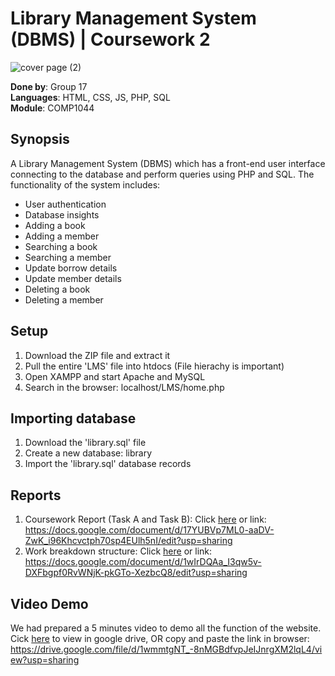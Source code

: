 # Library Management System (DBMS) | Coursework 2
![cover page (2)](https://user-images.githubusercontent.com/69501009/164965195-3638dace-a3c1-460f-b658-6f6c109befd9.png)

**Done by**: Group 17  
**Languages**: HTML, CSS, JS, PHP, SQL  
**Module**: COMP1044

##  Synopsis
A Library Management System (DBMS) which has a front-end user interface connecting to the database and perform queries using PHP and SQL. The functionality of the system includes:
* User authentication
* Database insights
* Adding a book
* Adding a member
* Searching a book
* Searching a member
* Update borrow details
* Update member details
* Deleting a book
* Deleting a member

## Setup
1) Download the ZIP file and extract it 
2) Pull the entire 'LMS' file into htdocs (File hierachy is important)
3) Open XAMPP and start Apache and MySQL
4) Search in the browser: localhost/LMS/home.php

## Importing database
1) Download the 'library.sql' file
2) Create a new database: library
3) Import the 'library.sql' database records

## Reports
1) Coursework Report (Task A and Task B): Click [here](https://docs.google.com/document/d/17YUBVp7ML0-aaDV-ZwK_i96Khcvctph70sp4EUlh5nI/edit?usp=sharing) or link: https://docs.google.com/document/d/17YUBVp7ML0-aaDV-ZwK_i96Khcvctph70sp4EUlh5nI/edit?usp=sharing 
2) Work breakdown structure: Click [here](https://docs.google.com/document/d/1wIrDQAa_I3qw5v-DXFbgpf0RvWNjK-pkGTo-XezbcQ8/edit?usp=sharing) or link: https://docs.google.com/document/d/1wIrDQAa_I3qw5v-DXFbgpf0RvWNjK-pkGTo-XezbcQ8/edit?usp=sharing 

## Video Demo
We had prepared a 5 minutes video to demo all the function of the website. Cick [here](https://drive.google.com/file/d/1wmmtgNT_-8nMGBdfvpJeIJnrgXM2lqL4/view?usp=sharing) to view in google drive, OR copy and paste the link in browser: https://drive.google.com/file/d/1wmmtgNT_-8nMGBdfvpJeIJnrgXM2lqL4/view?usp=sharing
